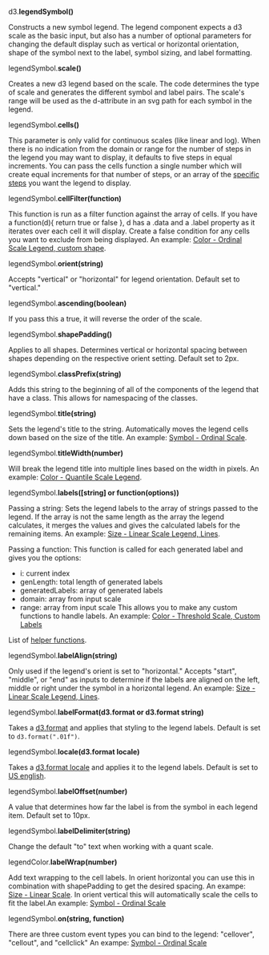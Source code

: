 d3.**legendSymbol()**

Constructs a new symbol legend. The legend component expects a d3 scale as the basic input, but also has a number of optional parameters for changing the default display such as vertical or horizontal orientation, shape of the symbol next to the label, symbol sizing, and label formatting.

legendSymbol.**scale()**

Creates a new d3 legend based on the scale. The code determines the type of scale and generates the different symbol and label pairs. The scale's range will be used as the d-attribute in an svg path for each symbol in the legend.

legendSymbol.**cells()**

This parameter is only valid for continuous scales (like linear and log). When there is no indication from the domain or range for the number of steps in the legend you may want to display, it defaults to five steps in equal increments. You can pass the cells function a single number which will create equal increments for that number of steps, or an array of the [specific steps](#color-linear-custom) you want the legend to display.

legendSymbol.**cellFilter(function)**

This function is run as a filter function against the array of cells. If you have a function(d){ return true or false }, d has a .data and a .label property as it iterates over each cell it will display. Create a false condition for any cells you want to exclude from being displayed. An example: [Color - Ordinal Scale Legend, custom shape](#color-ordinal).

legendSymbol.**orient(string)**

Accepts "vertical" or "horizontal" for legend orientation. Default set to "vertical."

legendSymbol.**ascending(boolean)**

If you pass this a true, it will reverse the order of the scale.

legendSymbol.**shapePadding()**

Applies to all shapes. Determines vertical or horizontal spacing between shapes depending on the respective orient setting. Default set to 2px.

legendSymbol.**classPrefix(string)**

Adds this string to the beginning of all of the components of the legend that have a class. This allows for namespacing of the classes.

legendSymbol.**title(string)**

Sets the legend's title to the string. Automatically moves the legend cells down based on the size of the title. An example: [Symbol - Ordinal Scale](#symbol-ordinal).

legendSymbol.**titleWidth(number)**

Will break the legend title into multiple lines based on the width in pixels. An example: [Color - Quantile Scale Legend](#color-quant).

legendSymbol.**labels([string] or function(options))**

Passing a string:
Sets the legend labels to the array of strings passed to the legend. If the array is not the same length as the array the legend calculates, it merges the values and gives the calculated labels for the remaining items. An example: [Size - Linear Scale Legend, Lines](#size-line).

Passing a function:
This function is called for each generated label and gives you the options:
- i: current index
- genLength: total length of generated labels
- generatedLabels: array of generated labels
- domain: array from input scale
- range: array from input scale
This allows you to make any custom functions to handle labels. An example: [Color - Threshold Scale, Custom Labels](#color-threshold)

List of [helper functions](#helpers).

legendSymbol.**labelAlign(string)**

Only used if the legend's orient is set to "horizontal." Accepts "start", "middle", or "end" as inputs to determine if the labels are aligned on the left, middle or right under the symbol in a horizontal legend. An example: [Size - Linear Scale Legend, Lines](#size-line).

legendSymbol.**labelFormat(d3.format or d3.format string)**

Takes a [d3.format](https://github.com/mbostock/d3/wiki/Formatting) and applies that styling to the legend labels. Default is set to `d3.format(".01f")`.

legendSymbol.**locale(d3.format locale)**

Takes a [d3.format locale](https://github.com/d3/d3-format/tree/master/locale) and applies it to the legend labels. Default is set to [US english](https://github.com/d3/d3-format/blob/master/locale/en-US.json).

legendSymbol.**labelOffset(number)**

A value that determines how far the label is from the symbol in each legend item. Default set to 10px.

legendSymbol.**labelDelimiter(string)**

Change the default "to" text when working with a quant scale.

legendColor.**labelWrap(number)**

Add text wrapping to the cell labels. In orient horizontal you can use this in combination with shapePadding to get the desired spacing. An exampe: [Size - Linear Scale](#size-line). In orient vertical this will automatically scale the cells to fit the label.An example: [Symbol - Ordinal Scale](#symbol-ordinal) 

legendSymbol.**on(string, function)**

There are three custom event types you can bind to the legend: "cellover", "cellout", and "cellclick" An exampe: [Symbol - Ordinal Scale](#symbol-ordinal)
